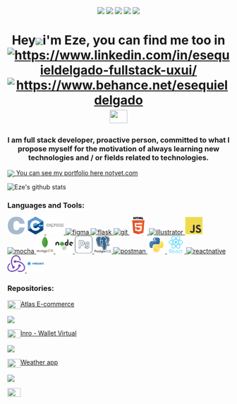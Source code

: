 <p align="center">
  <a href="#" ><img src="https://media.giphy.com/media/K7o9FdCoDnwEo/giphy.gif" width="150" /></a>
  <a href="#" ><img src="https://media.giphy.com/media/K7o9FdCoDnwEo/giphy.gif" width="150" /></a>
  <a href="#" ><img src="https://media.giphy.com/media/K7o9FdCoDnwEo/giphy.gif" width="150" /></a>
  <a href="#" ><img src="https://media.giphy.com/media/K7o9FdCoDnwEo/giphy.gif" width="150" /></a>
  <a href="#" ><img src="https://media.giphy.com/media/K7o9FdCoDnwEo/giphy.gif" width="150" /></a>
</p>
<p float="center">
  
<samp><h1 align="center">Hey<a href="#" ><img align="center" src="https://media.giphy.com/media/5hmgfdvimPl5NjTUU6/giphy.gif" width="50" /></a>i'm Eze, you can find me too in
  <a href="https://www.linkedin.com/in/esequieldelgado-fullstack-uxui/" target="blank"><img align="center" src="https://res.cloudinary.com/dcen68vrk/image/upload/v1616988077/GitHub%20Profile/linkedin_rwayfd.svg" alt="https://www.linkedin.com/in/esequieldelgado-fullstack-uxui/" height="30" width="40" /></a>
  <a href="https://www.behance.net/esequieldelgado" target="blank"><img align="center" src="https://res.cloudinary.com/dcen68vrk/image/upload/v1616987982/GitHub%20Profile/behance_digfkg.svg" alt="https://www.behance.net/esequieldelgado" height="30" width="40" /></a>
  <a href="https://www.instagram.com/im_edl/" target="blank"><img align="center" src="https://res.cloudinary.com/dcen68vrk/image/upload/v1616987808/GitHub%20Profile/instagram_hfy47c.svg" height="30" width="40" /></a>
</h1></samp>

</p>
<h3 align="center">I am full stack developer, proactive person, committed to what I propose myself for the motivation of always learning new technologies and / or fields related to technologies.</h3>

<a href="#" ><img align="center" src="https://media.giphy.com/media/3HG7JCV0QSVxWYzPAT/giphy.gif" width="40" /> You can see my portfolio here [notyet.com](notyet.com)</a>

![Eze's github stats](https://github-readme-stats.vercel.app/api?username=EzequielEDL&show_icons=true&count_private=true&bg_color=13201D&icon_color=56D364&title_color=56D364&text_color=C9D1D9&hide_border=true&border_radius=16)

<h3 align="left">Languages and Tools:</h3>

<p align="left">
  <a href="https://www.cprogramming.com/" target="_blank"> <img src="https://raw.githubusercontent.com/devicons/devicon/master/icons/c/c-original.svg" alt="c" width="40" height="40"/></a>
  <a href="https://www.w3schools.com/cpp/" target="_blank"> <img src="https://raw.githubusercontent.com/devicons/devicon/master/icons/cplusplus/cplusplus-original.svg" alt="cplusplus" width="40" height="40"/> </a> <a href="https://expressjs.com" target="_blank"> <img src="https://raw.githubusercontent.com/devicons/devicon/master/icons/express/express-original-wordmark.svg" alt="express" width="40" height="40"/> </a>
  <a href="https://www.figma.com/" target="_blank"> <img src="https://www.vectorlogo.zone/logos/figma/figma-icon.svg" alt="figma" width="40" height="40"/> </a>
  <a href="https://flask.palletsprojects.com/" target="_blank"> <img src="https://www.vectorlogo.zone/logos/pocoo_flask/pocoo_flask-icon.svg" alt="flask" width="40" height="40"/> </a>
  <a href="https://git-scm.com/" target="_blank"> <img src="https://www.vectorlogo.zone/logos/git-scm/git-scm-icon.svg" alt="git" width="40" height="40"/> </a>
  <a href="https://www.w3.org/html/" target="_blank"> <img src="https://raw.githubusercontent.com/devicons/devicon/master/icons/html5/html5-original-wordmark.svg" alt="html5" width="40" height="40"/> </a> <a href="https://www.adobe.com/in/products/illustrator.html" target="_blank"> <img src="https://www.vectorlogo.zone/logos/adobe_illustrator/adobe_illustrator-icon.svg" alt="illustrator" width="40" height="40"/> </a> <a href="https://developer.mozilla.org/en-US/docs/Web/JavaScript" target="_blank"> <img src="https://raw.githubusercontent.com/devicons/devicon/master/icons/javascript/javascript-original.svg" alt="javascript" width="40" height="40"/> </a> <a href="https://mochajs.org" target="_blank"> <img src="https://www.vectorlogo.zone/logos/mochajs/mochajs-icon.svg" alt="mocha" width="40" height="40"/> </a> <a href="https://www.mongodb.com/" target="_blank"> <img src="https://raw.githubusercontent.com/devicons/devicon/master/icons/mongodb/mongodb-original-wordmark.svg" alt="mongodb" width="40" height="40"/> </a> <a href="https://nodejs.org" target="_blank"> <img src="https://raw.githubusercontent.com/devicons/devicon/master/icons/nodejs/nodejs-original-wordmark.svg" alt="nodejs" width="40" height="40"/> </a> <a href="https://www.photoshop.com/en" target="_blank"> <img src="https://raw.githubusercontent.com/devicons/devicon/master/icons/photoshop/photoshop-line.svg" alt="photoshop" width="40" height="40"/> </a> <a href="https://www.postgresql.org" target="_blank"> <img src="https://raw.githubusercontent.com/devicons/devicon/master/icons/postgresql/postgresql-original-wordmark.svg" alt="postgresql" width="40" height="40"/> </a> <a href="https://postman.com" target="_blank"> <img src="https://www.vectorlogo.zone/logos/getpostman/getpostman-icon.svg" alt="postman" width="40" height="40"/> </a> <a href="https://www.python.org" target="_blank"> <img src="https://raw.githubusercontent.com/devicons/devicon/master/icons/python/python-original.svg" alt="python" width="40" height="40"/> </a> <a href="https://reactjs.org/" target="_blank"> <img src="https://raw.githubusercontent.com/devicons/devicon/master/icons/react/react-original-wordmark.svg" alt="react" width="40" height="40"/> </a> <a href="https://reactnative.dev/" target="_blank"> <img src="https://reactnative.dev/img/header_logo.svg" alt="reactnative" width="40" height="40"/> </a> <a href="https://redux.js.org" target="_blank"> <img src="https://raw.githubusercontent.com/devicons/devicon/master/icons/redux/redux-original.svg" alt="redux" width="40" height="40"/> </a> <a href="https://webpack.js.org" target="_blank"> <img src="https://raw.githubusercontent.com/devicons/devicon/d00d0969292a6569d45b06d3f350f463a0107b0d/icons/webpack/webpack-original-wordmark.svg" alt="webpack" width="40" height="40"/> </a> </p>

<h3 align="left">Repositories:</h3>
<p align="left">
<a href="#" ><img align="center" src="https://res.cloudinary.com/dcen68vrk/image/upload/v1616990316/GitHub%20Profile/point_msrsac.svg" height="20" width="30" />Atlas E-commerce</a>
  
<a href="#" ><img align="center" src="https://res.cloudinary.com/dcen68vrk/image/upload/v1616992169/GitHub%20Profile/line_geelnc.svg" width="30" /></a>

<a href="#" ><img align="center" src="https://res.cloudinary.com/dcen68vrk/image/upload/v1616990316/GitHub%20Profile/point_msrsac.svg" height="20" width="30" />Inro - Wallet Virtual</a>
  
<a href="#" ><img align="center" src="https://res.cloudinary.com/dcen68vrk/image/upload/v1616992169/GitHub%20Profile/line_geelnc.svg" width="30" /></a>

<a href="#" ><img align="center" src="https://res.cloudinary.com/dcen68vrk/image/upload/v1616990316/GitHub%20Profile/point_msrsac.svg" height="20" width="30" />Weather app</a>
  
<a href="#" ><img align="center" src="https://res.cloudinary.com/dcen68vrk/image/upload/v1616992169/GitHub%20Profile/line_geelnc.svg" width="30" /></a>

<a href="#" ><img align="center" src="https://res.cloudinary.com/dcen68vrk/image/upload/v1616990316/GitHub%20Profile/point_msrsac.svg" height="20" width="30" /></a>

